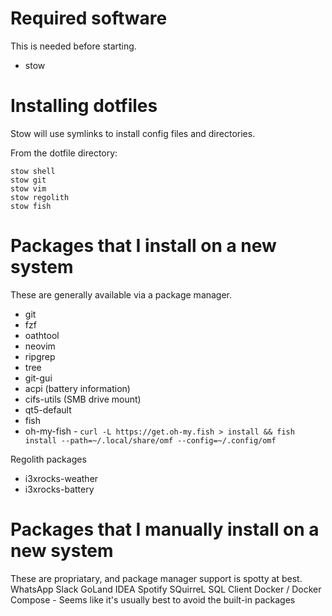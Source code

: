 # Required software

This is needed before starting.
* stow

# Installing dotfiles

Stow will use symlinks to install config files and directories.

From the dotfile directory:
```
stow shell
stow git
stow vim
stow regolith
stow fish
```

# Packages that I install on a new system

These are generally available via a package manager.
* git
* fzf
* oathtool
* neovim
* ripgrep
* tree
* git-gui
* acpi (battery information)
* cifs-utils (SMB drive mount)
* qt5-default
* fish
* oh-my-fish - `curl -L https://get.oh-my.fish > install && fish install --path=~/.local/share/omf --config=~/.config/omf`

Regolith packages
* i3xrocks-weather
* i3xrocks-battery

# Packages that I manually install on a new system

These are propriatary, and package manager support is spotty at best.
WhatsApp
Slack
GoLand
IDEA
Spotify
SQuirreL SQL Client
Docker / Docker Compose - Seems like it's usually best to avoid the built-in packages

